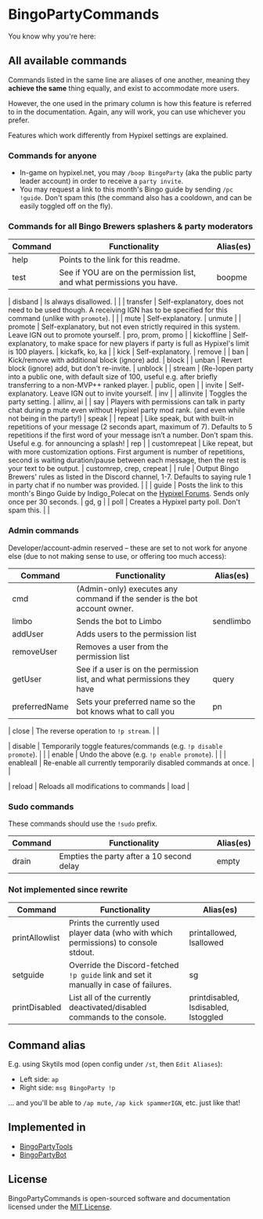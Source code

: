 # BingoPartyCommands

You know why you're here:

## All available commands

Commands listed in the same line are aliases of one another, meaning they **achieve the same** thing equally, and exist to accommodate more users.

However, the one used in the primary column is how this feature is referred to in the documentation. Again, any will work, you can use whichever you prefer.

Features which work differently from Hypixel settings are explained.

### Commands for anyone

- In-game on hypixel.net, you may `/boop BingoParty` (aka the public party leader account) in order to receive a `party invite`.
- You may request a link to this month's Bingo guide by sending `/pc !guide`. Don't spam this (the command also has a cooldown, and can be easily toggled off on the fly).

### Commands for all Bingo Brewers splashers & party moderators

|  Command    |                                                             Functionality                                                             |  Alias(es)      |
|-------------|---------------------------------------------------------------------------------------------------------------------------------------|-----------------|
| help        | Points to the link for this readme.                                                                                                   |                 |
| test        | See if YOU are on the permission list, and what permissions you have.  | boopme |

| disband     | Is always disallowed.                                                                                                                 |                 |
| transfer    | Self-explanatory, does not need to be used though. A receiving IGN has to be specified for this command (unlike with `promote`).      |                 |
| mute        | Self-explanatory.                                                                                                                     | unmute          |
| promote     | Self-explanatory, but not even strictly required in this system. Leave IGN out to promote yourself.                                   | pro, prom, promo |
| kickoffline | Self-explanatory, to make space for new players if party is full as Hypixel's limit is 100 players.                                   | kickafk, ko, ka |
| kick        | Self-explanatory.                                                                                                                     | remove          |
| ban         | Kick/remove with additional block (ignore) add.                                                                                       | block           |
| unban       | Revert block (ignore) add, but don't re-invite.                                                                                       | unblock         |
| stream      | (Re-)open party into a public one, with default size of 100, useful e.g. after briefly transferring to a non-MVP++ ranked player.     | public, open    |
| invite      | Self-explanatory. Leave IGN out to invite yourself.                                                                                   | inv             |
| allinvite   | Toggles the party setting.                                                                                                            | allinv, ai | 
| say         | Players with permissions can talk in party chat during p mute even without Hypixel party mod rank. (and even while not being in the party!) | speak           |
| repeat      | Like speak, but with built-in repetitions of your message (2 seconds apart, maximum of 7). Defaults to 5 repetitions if the first word of your message isn’t a number. Don’t spam this. Useful e.g. for announcing a splash! | rep          |
| customrepeat | Like repeat, but with more customization options. First argument is number of repetitions, second is waiting duration/pause between each message, then the rest is your text to be output. | customrep, crep, crepeat |
| rule        | Output Bingo Brewers' rules as listed in the Discord channel, 1-7. Defaults to saying rule 1 in party chat if no number was provided. |                 |
| guide       | Posts the link to this month's Bingo Guide by Indigo_Polecat on the [Hypixel Forums](https://hypixel.net). Sends only once per 30 seconds.    | gd, g           |
| poll        | Creates a Hypixel party poll. Don't spam this.                                                                                        |                 |

### Admin commands

Developer/account-admin reserved – these are set to not work for anyone else (due to not making sense to use, or offering too much access):

|  Command       |                                                             Functionality               |  Alias(es)              |
|----------------|-----------------------------------------------------------------------------------------|-------------------------|
| cmd            | (Admin-only) executes any command if the sender is the bot account owner.               |                         |
| limbo          | Sends the bot to Limbo | sendlimbo |
| addUser        | Adds users to the permission list |                 |
| removeUser     | Removes a user from the permission list |                 |
| getUser     | See if a user is on the permission list, and what permissions they have | query           |
| preferredName     | Sets your preferred name so the bot knows what to call you | pn              |

| close          | The reverse operation to `!p stream`.                                                   |                         |

| disable        | Temporarily toggle features/commands (e.g. `!p disable promote`).                       |                         |
| enable         | Undo the above (e.g. `!p enable promote`).                                              |                         |
| enableall      | Re-enable all currently temporarily disabled commands at once.                          |                         |

| reload          | Reloads all modifications to commands | load |

### Sudo commands

These commands should use the `!sudo` prefix.

|  Command       |                                                             Functionality               |  Alias(es)              |
|----------------|-----------------------------------------------------------------------------------------|-------------------------|
| drain        | Empties the party after a 10 second delay | empty           |

### Not implemented since rewrite

|  Command    |                                                             Functionality                                                             |  Alias(es)      |
|-------------|---------------------------------------------------------------------------------------------------------------------------------------|-----------------|
| printAllowlist | Prints the currently used player data (who with which permissions) to console stdout.   | printallowed, lsallowed |
| setguide       | Override the Discord-fetched `!p guide` link and set it manually in case of failures.   | sg                      |
| printDisabled  | List all of the currently deactivated/disabled commands to the console.                 | printdisabled, lsdisabled, lstoggled |

## Command alias

E.g. using Skytils mod (open config under `/st`, then `Edit Aliases`):
- Left side: `ap`
- Right side: `msg BingoParty !p`

… and you'll be able to `/ap mute`, `/ap kick spammerIGN`, etc. just like that!


## Implemented in

- [BingoPartyTools](https://github.com/aphased/BingoPartyTools)
- [BingoPartyBot](https://github.com/aphased/BingoPartyBot)


## License

BingoPartyCommands is open-sourced software and documentation licensed under the [MIT License](https://opensource.org/licenses/MIT).

